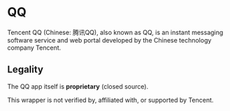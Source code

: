 # QQ

Tencent QQ (Chinese: 腾讯QQ), also known as QQ, is an instant messaging software service and web portal developed by the Chinese technology company Tencent.


## Legality

The QQ app itself is **proprietary** (closed source).

This wrapper is not verified by, affiliated with, or supported by Tencent.
